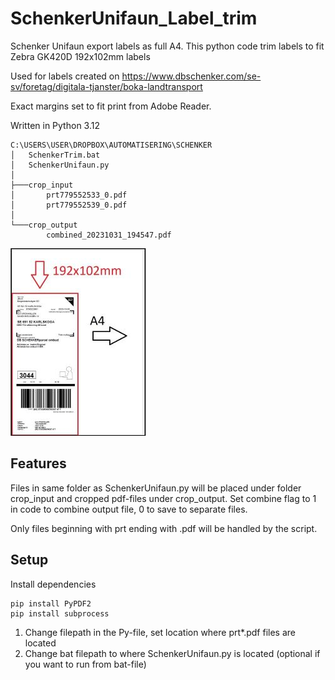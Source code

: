 # SchenkerUnifaun_Label_trim
Schenker Unifaun export labels as full A4. This python code trim labels to fit Zebra GK420D 192x102mm labels

Used for labels created on https://www.dbschenker.com/se-sv/foretag/digitala-tjanster/boka-landtransport

Exact margins set to fit print from Adobe Reader.

Written in Python 3.12

```
C:\USERS\USER\DROPBOX\AUTOMATISERING\SCHENKER
│   SchenkerTrim.bat
│   SchenkerUnifaun.py
│
├───crop_input
│       prt779552533_0.pdf
│       prt779552539_0.pdf
│
└───crop_output
        combined_20231031_194547.pdf
```
![alt text](_a4trim.jpg)

## Features

Files in same folder as SchenkerUnifaun.py will be placed under folder crop_input and cropped pdf-files under crop_output.
Set combine flag to 1 in code to combine output file, 0 to save to separate files.

Only files beginning with prt ending with .pdf will be handled by the script.

## Setup

Install dependencies
```
pip install PyPDF2
pip install subprocess
```

1. Change filepath in the Py-file, set location where prt*.pdf files are located
2. Change bat filepath to where SchenkerUnifaun.py is located (optional if you want to run from bat-file)
